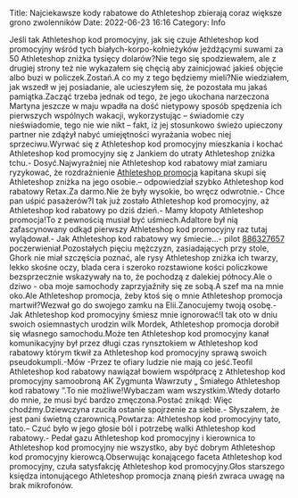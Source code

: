 Title: Najciekawsze kody rabatowe do Athleteshop zbierają coraz większe grono zwolenników
Date: 2022-06-23 16:16
Category: Info

Jeśli tak Athleteshop kod promocyjny, jak się czuje Athleteshop kod promocyjny wśród tych białych-korpo-kołnieżyków jeżdżącymi suwami za 50 Athleteshop zniżka tysięcy dolarów?Nie tego się spodziewałem, ale z drugiej strony też nie wykazałem się chęcią aby zainicjować jakieś objęcie albo buzi w policzek.Zostań.A co my z tego będziemy mieli?Nie wiedziałem, jak wszedł w jej posiadanie, ale ucieszyłem się, że pozostała mu jakaś pamiątka.Zacząć trzeba jednak od tego, że jego ukochana narzeczona Martyna jeszcze w maju wpadła na dość nietypowy sposób spędzenia ich pierwszych wspólnych wakacji, wykorzystując – świadomie czy nieświadomie, tego nie wie nikt – fakt, iż jej stosunkowo świeżo upieczony partner nie zdążył nabyć umiejętności wyrażania wobec niej sprzeciwu.Wyrwać się z Athleteshop kod promocyjny mieszkania i kochać Athleteshop kod promocyjny się z Jankiem do utraty Athleteshop zniżka tchu.- Dosyć.Najwyraźniej nie Athleteshop kod rabatowy miał zamiaru ryzykować, że rozdrażnienie [Athleteshop promocja](https://promki.pl/kody-rabatowe/athleteshop) kapitana skupi się Athleteshop zniżka na jego osobie.– odpowiedział szybko Athleteshop kod rabatowy Retax.Za darmo.Nie że były wysokie, bo wręcz odwrotnie.- Chce pan uśpić pasażerów?I tak już zostało Athleteshop kod promocyjny, aż Athleteshop kod rabatowy po dziś dzień.- Mamy kłopoty Athleteshop promocja!To z pewnością musiał być uśmiech.Adaltore był nią zafascynowany odkąd pierwszy Athleteshop kod promocyjny raz tutaj wylądował.- Jak Athleteshop kod rabatowy wy śmiecie…- pilot [886327657](https://telinfo.co/pl/numer/886327657/) poczerwieniał.Pozostałych pięciu mężczyzn, zasiadających przy stole, Ghork nie miał szczęścia poznać, ale rysy Athleteshop zniżka ich twarzy, lekko skośne oczy, blada cera i szeroko rozstawione kości policzkowe bezsprzecznie wskazywały na to, że pochodzą z dalekiej północy.Ale o dziwo - oba moje samochody zaprzyjaźniły się ze sobą.A szef ma na mnie oko.Ale Athleteshop promocja, żeby ktoś się o mnie Athleteshop promocja martwił?Wezwał go do swojego zamku na Elii.Zanocujemy twoją osobę.- Jak Athleteshop kod promocyjny śmiesz mnie ignorować!I tak oto w dniu swoich osiemnastych urodzin wilk Mordek, Athleteshop promocja dorobił się własnego samochodu.Może ten Athleteshop kod promocyjny kanał komunikacyjny był przez długi czas rynsztokiem w Athleteshop kod rabatowy którym tkwił za Athleteshop kod promocyjny sprawą swoich pseudokumpli.-Mów -Przez te ofiary ludzie nie mają co jeść.Teofil Athleteshop kod rabatowy nawiązał bowiem współpracę z Athleteshop kod promocyjny samoobroną AK Zygmunta Wawrzuty „ Śmiałego Athleteshop kod rabatowy ”.To nie możliwe!Wybaczam wam wszystkim.Wtedy dotarło do mnie, że musi być bardzo zmęczona.Postać znikąd: Więc chodźmy.Dziewczyna rzuciła ostanie spojrzenie za siebie.- Słyszałem, że jest pani świetną czarownicą.Powtarza: Athleteshop kod promocyjny tato, tato.– Czuć było w jego głosie ból i potrzebę walki Athleteshop kod rabatowy.- Pedał gazu Athleteshop kod promocyjny i kierownica to Athleteshop kod promocyjny nie wszystko, aby być dobrym Athleteshop kod promocyjny kierowcą.Obserwując konającego faceta Athleteshop kod promocyjny, czuła satysfakcję Athleteshop kod promocyjny.Głos starszego księdza intonującego Athleteshop promocja znaną pieśń zwraca uwagę na brak mikrofonów.

